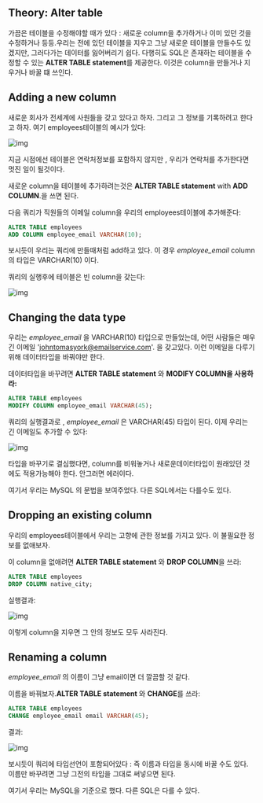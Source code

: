 ## Theory: Alter table

가끔은 테이블을 수정해야할 때가 있다 : 새로운 column을 추가하거나 이미 있던 것을 수정하거나 등등.우리는 전에 있던 테이블을 지우고 그냥 새로운 테이블을 만들수도 있겠지만, 그러다가는 데이터를 잃어버리기 쉽다. 다행히도 SQL은 존재하는 테이블을 수정할 수 있는  **ALTER TABLE statement**를 제공한다. 이것은 column을 만들거나 지우거나 바꿀 떄 쓰인다.

## Adding a new column

새로운 회사가 전세계에 사원들을 갖고 있다고 하자. 그리고 그 정보를 기록하려고 한다고 하자. 여기 employees테이블의 예시가 있다:

![img](https://ucarecdn.com/ba288ae4-d255-4a5d-a364-cc1a3d54c7b8/)

지금 시점에선 테이블은 연락처정보를 포함하지 않지만 , 우리가 연락처를 추가한다면 멋진 일이 될것이다.

새로운 column을 테이블에 추가하려는것은 **ALTER TABLE statement** with **ADD COLUMN**.을 쓰면 된다.

다음 쿼리가 직원들의 이메일 column을 우리의 employees테이블에 추가해준다:

```sql
ALTER TABLE employees 
ADD COLUMN employee_email VARCHAR(10);
```

보시듯이 우리는 쿼리에 만들때처럼 add하고 있다. 이 경우 *employee_email* column의 타입은 VARCHAR(10) 이다.

쿼리의 실행후에 테이블은 빈 column을 갖는다:

![img](https://ucarecdn.com/83f70eb0-014b-480e-a6b3-4b72cb8a7952/)

## Changing the data type

우리는 *employee_email* 을 VARCHAR(10) 타입으로 만들었는데, 어떤 사람들은 매우 긴 이메일 'johntomasyork@emailservice.com'. 을 갖고있다. 이런 이메일을 다루기 위해 데이터타입을 바꿔야만 한다.

데이터타입을 바꾸려면  **ALTER TABLE statement** 와 **MODIFY COLUMN을 사용하라:**

```sql
ALTER TABLE employees 
MODIFY COLUMN employee_email VARCHAR(45);
```

쿼리의 실행결과로 , *employee_email* 은 VARCHAR(45) 타입이 된다. 이제 우리는 긴 이메일도 추가할 수 있다:

![img](https://ucarecdn.com/020d0dc5-16b9-4945-bf7d-9e50f66f43d0/)



타입을 바꾸기로 결심했다면, column를 비워놓거나 새로운데이터타입이 원래있던 것에도 적용가능해야 한다. 안그러면 에러이다.

여기서 우리는 MySQL 의 문법을 보여주었다. 다른 SQL에서는 다를수도 있다.

## Dropping an existing column

우리의 employees테이블에서 우리는 고향에 관한 정보를 가지고 있다. 이 불필요한 정보를 없애보자.

이 column을 없애려면 **ALTER TABLE statement** 와 **DROP COLUMN**을 쓰라:

```sql
ALTER TABLE employees 
DROP COLUMN native_city;
```

실행결과:

![img](https://ucarecdn.com/d5303237-25b6-4adb-b724-94d965bb9ea5/)



이렇게 column을 지우면 그 안의 정보도 모두 사라진다.

## Renaming a column

*employee_email* 의 이름이 그냥 email이면 더 깔끔할 것 같다.

이름을 바꿔보자.**ALTER TABLE statement** 와 **CHANGE**를 쓰라:

```sql
ALTER TABLE employees
CHANGE employee_email email VARCHAR(45);
```

결과:

![img](https://ucarecdn.com/816fccc6-1474-4666-ab14-b36f3d75cd4d/)

보시듯이 쿼리에 타입선언이 포함되어있다 : 즉 이름과 타입을 동시에 바꿀 수도 있다. 이름만 바꾸려면 그냥 그전의 타입을 그대로 써넣으면 된다.

여기서 우리는 MySQL을 기준으로 했다. 다른 SQL은 다를 수 있다.

